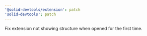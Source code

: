 ```yaml
---
'@solid-devtools/extension': patch
'solid-devtools': patch
---
```


Fix extension not showing structure when opened for the first time.

